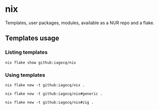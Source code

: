 # nix

Templates, user packages, modules, available as a NUR repo and a flake.

## Templates usage

### Listing templates
`nix flake show github:iagocq/nix`

### Using templates
`nix flake new -t github:iagocq/nix .`

`nix flake new -t github:iagocq/nix#generic .`

`nix flake new -t github:iagocq/nix#zig .`
